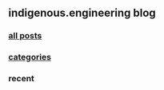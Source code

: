 ## indigenous.engineering blog

### [all posts](www.IndigenousEngineering.github.io/blog/posts/all/latest.html)

### [categories](www.IndigenousEngineering.github.io/blog/posts/categories/list-all.html)

### recent
